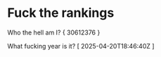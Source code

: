 # Fuck the rankings

Who the hell am I?
{ 30612376 }

What fucking year is it?
[ 2025-04-20T18:46:40Z ]
